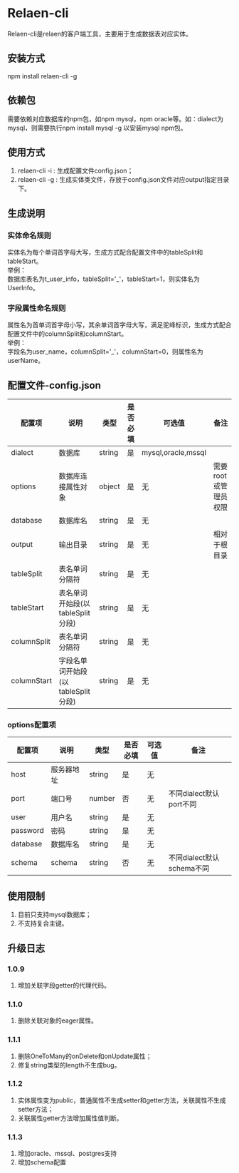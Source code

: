 # Relaen-cli
Relaen-cli是relaen的客户端工具，主要用于生成数据表对应实体。

## 安装方式
npm install relaen-cli -g
## 依赖包
需要依赖对应数据库的npm包，如npm mysql，npm oracle等。如：dialect为mysql，则需要执行npm install mysql -g 以安装mysql npm包。

## 使用方式
1. relaen-cli -i : 生成配置文件config.json；
2. relaen-cli -g : 生成实体类文件，存放于config.json文件对应output指定目录下。

## 生成说明
### 实体命名规则
实体名为每个单词首字母大写，生成方式配合配置文件中的tableSplit和tableStart。  
举例：  
数据库表名为t_user_info，tableSplit='_'，tableStart=1，则实体名为 UserInfo。

### 字段属性命名规则
属性名为首单词首字母小写，其余单词首字母大写，满足驼峰标识，生成方式配合配置文件中的columnSplit和columnStart。  
举例：  
字段名为user_name，columnSplit='_'，columnStart=0，则属性名为 userName。

## 配置文件-config.json
配置项|说明|类型|是否必填|可选值|备注
-|-|-|-|-|-
dialect|数据库|string|是|mysql,oracle,mssql
options|数据库连接属性对象|object|是|无|需要root或管理员权限
database|数据库名|string|是|无|
output|输出目录|string|是|无|相对于根目录
tableSplit|表名单词分隔符|string|是|无|
tableStart|表名单词开始段(以tableSplit分段)|string|是|无|
columnSplit|表名单词分隔符|string|是|无|
columnStart|字段名单词开始段(以tableSplit分段)|string|是|无|

### options配置项
配置项|说明|类型|是否必填|可选值|备注
-|-|-|-|-|-
host|服务器地址|string|是|无|
port|端口号|number|否|无|不同dialect默认port不同
user|用户名|string|是|无|
password|密码|string|是|无|
database|数据库名|string|是|无|
schema|schema|string|否|无|不同dialect默认schema不同

## 使用限制
1. 目前只支持mysql数据库；
2. 不支持复合主键。

## 升级日志
### 1.0.9
1. 增加关联字段getter的代理代码。
### 1.1.0
1. 删除关联对象的eager属性。
### 1.1.1
1. 删除OneToMany的onDelete和onUpdate属性；
2. 修复string类型的length不生成bug。
### 1.1.2
1. 实体属性变为public，普通属性不生成setter和getter方法，关联属性不生成setter方法；
2. 关联属性getter方法增加属性值判断。

### 1.1.3
1. 增加oracle、mssql、postgres支持
2. 增加schema配置
